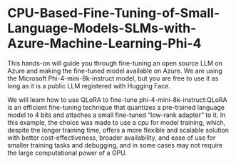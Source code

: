 # CPU-Based-Fine-Tuning-of-Small-Language-Models-SLMs-with-Azure-Machine-Learning-Phi-4

This hands-on will guide you through fine-tuning an open source LLM on Azure and making the fine-tuned model available on Azure. We are using the Microsoft Phi-4-mini-8k-instruct model, but you are free to use it as long as it is a public LLM registered with Hugging Face.

We will learn how to use QLoRA to fine-tune phi-4-mini-8k-instruct:QLoRA is an efficient fine-tuning technique that quantizes a pre-trained language model to 4 bits and attaches a small fine-tuned “low-rank adapter” to it. In this example, the choice was made to use a cpu for model training, which, despite the longer training time, offers a more flexible and scalable solution with better cost-effectiveness, broader availability, and ease of use for smaller training tasks and debugging, and in some cases may not require the large computational power of a GPU.

